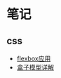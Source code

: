 # 笔记

## css
- [flexbox应用](https://github.com/some-code/notes/issues/2)
- [盒子模型详解](https://github.com/some-code/notes/issues/1)
